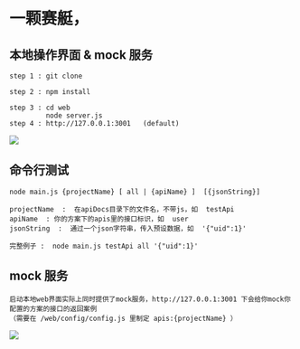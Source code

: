 # 一颗赛艇，

## 本地操作界面 & mock 服务
    step 1 : git clone
 
    step 2 : npm install

    step 3 : cd web
             node server.js
    step 4 : http://127.0.0.1:3001   (default)
    
![](http://log.fyscu.com/usr/uploads/2016/04/1049222048.png)
    
## 命令行测试

    node main.js {projectName} [ all | {apiName} ]  [{jsonString}]
    
    projectName  :  在apiDocs目录下的文件名，不带js，如  testApi
    apiName  : 你的方案下的apis里的接口标识，如  user
    jsonString  :  通过一个json字符串，传入预设数据，如  '{"uid":1}'
    
    完整例子 :  node main.js testApi all '{"uid":1}'
    
## mock 服务

    启动本地web界面实际上同时提供了mock服务，http://127.0.0.1:3001 下会给你mock你配置的方案的接口的返回案例
    （需要在 /web/config/config.js 里制定 apis:{projectName} ）
    


![](http://log.fyscu.com/usr/uploads/2016/04/908170112.png)